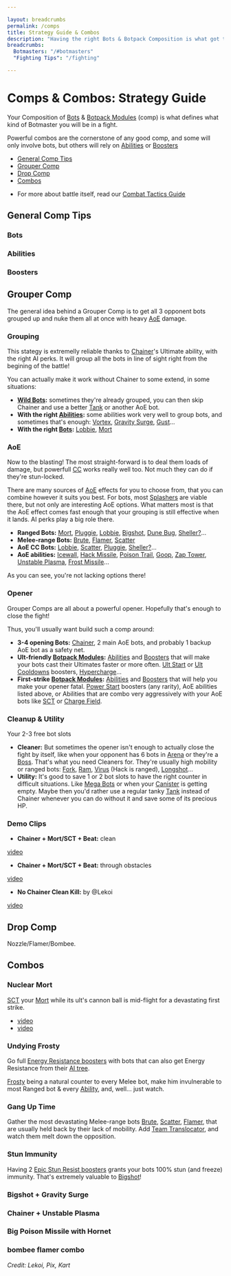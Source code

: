 ```yaml
---

layout: breadcrumbs
permalink: /comps
title: Strategy Guide & Combos
description: "Having the right Bots & Botpack Composition is what got the best Botmasters where they are today. Learn everything you need to be one of them in here!" 
breadcrumbs:
  Botmasters: "/#botmasters"
  "Fighting Tips": "/fighting"

---
```


# Comps & Combos: Strategy Guide
  
<div markdown="1" class=" ghcms ghcms-main">

Your Composition of [Bots](/bots) & [Botpack Modules](/botpack) (comp) is what defines what kind of Botmaster you will be in a fight.

Powerful combos are the cornerstone of any good comp, and some will only involve bots, but others will rely on [Abilities](/abilities) or [Boosters](/boosters) 

</div>

<ul class="page-toc toc-block-list links">
  <li class="toc-block-entry" ><a href="#general-comp-tips">General Comp Tips</a></li>
  <li class="toc-block-entry" ><a href="#grouper-comp">Grouper Comp</a></li>
  <li class="toc-block-entry" ><a href="#drop-comp">Drop Comp</a></li>
  <li class="toc-block-entry" ><a href="#combos">Combos</a></li>
</ul>

- For more about battle itself, read our [Combat Tactics Guide](/fighting)

## General Comp Tips

  
<div markdown="1" class=" ghcms ghcms-general">

### Bots

### Abilities

### Boosters

</div>

<div markdown="1" class=" ghcms ghcms-grouper">

## Grouper Comp

The general idea behind a Grouper Comp is to get all 3 opponent bots grouped up and nuke them all at once with heavy [AoE](/fighting#aoe) damage.

### Grouping

This stategy is extremelly reliable thanks to [Chainer](/chainer)'s Ultimate ability, with the right AI perks. It will group all the bots in line of sight right from the begining of the battle!

You can actually make it work without Chainer to some extend, in some situations:

- **[Wild Bots](/exploring#wild-bots):** sometimes they're already grouped, you can then skip Chainer and use a better [Tank](/bots#tanks) or another AoE bot.
- **With the right [Abilities](/abilities):** some abilities work very well to group bots, and sometimes that's enough: [Vortex](/vortex), [Gravity Surge](/gravity-surge), [Gust](/gust)...
- **With the right [Bots](/bots):** [Lobbie](/lobbie), [Mort](/mort)


### AoE

Now to the blasting! The most straight-forward is to deal them loads of damage, but powerfull [CC](fighting#cc) works really well too. Not much they can do if they're stun-locked.

There are many sources of [AoE](/fighting#aoe) effects for you to choose from, that you can combine however it suits you best. For bots, most [Splashers](/bots#splashers) are viable there, but not only are interesting AoE options. What matters most is that the AoE effect comes fast enough that your grouping is still effective when it lands. AI perks play a big role there.

- **Ranged Bots:** [Mort](/mort), [Pluggie](/pluggie), [Lobbie](/lobbie), [Bigshot](/bigshot), [Dune Bug](/dune-bug), [Sheller?](/sheller)...
- **Melee-range Bots:** [Brute](/brute), [Flamer](/flamer), [Scatter](/scatter)
- **AoE CC Bots:** [Lobbie](/lobbie), [Scatter](/scatter), [Pluggie](/pluggie), [Sheller?](/sheller)...
- **AoE abilities:** [Icewall](/icewall), [Hack Missile](/hack-missile), [Poison Trail](/poison-trail), [Goop](/goop), [Zap Tower](/zap-tower), [Unstable Plasma](/unstable-plasma), [Frost Missile](/frost-missile)...

As you can see, you're not lacking options there!

### Opener

Grouper Comps are all about a powerful opener. Hopefully that's enough to close the fight!

Thus, you'll usually want build such a comp around:

- **3-4 opening Bots:** [Chainer](/chainer), 2 main AoE bots, and probably 1 backup AoE bot as a safety net.
- **Ult-friendly [Botpack Modules](/botpack):** [Abilities](/abilities) and [Boosters](/boosters) that will make your bots cast their Ultimates faster or more often. [Ult Start](/ult-start-special) or [Ult Cooldowns](/ult-cooldowns-rare) boosters, [Hypercharge](/hypercharge)...
- **First-strike [Botpack Modules](/botpack):** [Abilities](/abilities) and [Boosters](/boosters) that will help you make your opener fatal. [Power Start](/power-start-epic) boosters (any rarity), AoE abilities listed above, or Abilities that are combo very aggressively with your AoE bots like [SCT](/sct) or [Charge Field](/charge-field).

### Cleanup & Utility

Your 2-3 free bot slots

- **Cleaner:** But sometimes the opener isn't enough to actually close the fight by itself, like when your opponent has 6 bots in [Arena](/arena) or they're a [Boss](/exploring#bosses). That's what you need Cleaners for. They're usually high mobility or ranged bots: [Fork](/fork), [Ram](/ram), [Virus](/virus) (Hack is ranged), [Longshot](/longshot)...
- **Utility:** It's good to save 1 or 2 bot slots to have the right counter in difficult situations. Like [Mega Bots](/exploring#mega-bots) or when your [Canister](/exploring#canister) is getting empty. Maybe then you'd rather use a regular tanky [Tank](/bots#tanks) instead of Chainer whenever you can do without it and save some of its precious HP.


### Demo Clips

- **Chainer + Mort/SCT + Beat:** clean 

[video](https://cdn.discordapp.com/attachments/879389444812206110/931894458797146152/XRecorder_Edited_15012022_135455.mp4)

- **Chainer + Mort/SCT + Beat:** through obstacles 

[video](https://cdn.discordapp.com/attachments/879389444812206110/931894532516245514/XRecorder_Edited_15012022_135358.mp4) 

- **No Chainer Clean Kill:** by @Lekoi 

[video](https://cdn.discordapp.com/attachments/824807657550381088/927009190424227900/Screen_Recording_20211227-182143_Botworld.mp4)

</div>

<div markdown="1" class=" ghcms ghcms-drop">

## Drop Comp


Nozzle/Flamer/Bombee.

</div>

<div markdown="1" class=" ghcms ghcms-combos">

## Combos

### Nuclear Mort

[SCT](/sct) your [Mort](/mort) while its ult's cannon ball is mid-flight for a devastating first strike.

- [video](https://cdn.discordapp.com/attachments/879389444812206110/931894458797146152/XRecorder_Edited_15012022_135455.mp4)
- [video](https://cdn.discordapp.com/attachments/879389444812206110/931894532516245514/XRecorder_Edited_15012022_135358.mp4)

### Undying Frosty

Go full [Energy Resistance boosters](/energy-resistance-epic) with bots that can also get Energy Resistance from their [AI tree](/bots#ai). 

[Frosty](/frosty) being a natural counter to every Melee bot, make him invulnerable to most Ranged bot & every [Ability](/abilities), and, well... just watch.

### Gang Up Time

Gather the most devastating Melee-range bots [Brute](/brute), [Scatter](/scatter), [Flamer](/flamer), that are usually held back by their lack of mobility. Add [Team Translocator](/team-translocator), and watch them melt down the opposition.

### Stun Immunity

Having 2 [Epic Stun Resist boosters](/stun-resistance-epic) grants your bots 100% stun (and freeze) immunity. That's extremely valuable to [Bigshot](/bigshot)!

### Bigshot + Gravity Surge

### Chainer + Unstable Plasma

### Big Poison Missile with Hornet

### bombee flamer combo



</div>

*Credit: Lekoi, Pix, Kart*
